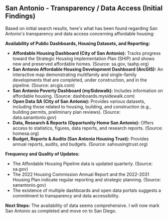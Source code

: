 ## San Antonio - Transparency / Data Access (Initial Findings)

Based on initial search results, here's what has been found regarding San Antonio's transparency and data access concerning affordable housing:

**Availability of Public Dashboards, Housing Datasets, and Reporting:**

*   **Affordable Housing Dashboard (City of San Antonio):** Tracks progress toward the Strategic Housing Implementation Plan (SHIP) and shows new and preserved affordable homes. (Source: sa.gov, taahp.org)
*   **San Antonio Affordable Housing Development Dashboard (ArcGIS):** An interactive map demonstrating multifamily and single-family developments that are completed, under construction, and in the pipeline. (Source: arcgis.com)
*   **San Antonio Poverty Dashboard (mySidewalk):** Includes information on affordable housing. (Source: dashboards.mysidewalk.com)
*   **Open Data SA (City of San Antonio):** Provides various datasets, including those related to housing, building, and construction (e.g., building permits, preliminary plan reviews). (Source: data.sanantonio.gov)
*   **Data, Research & Reports (Opportunity Home San Antonio):** Offers access to statistics, figures, data reports, and research reports. (Source: homesa.org)
*   **Budget, Reports & Audits (San Antonio Housing Trust):** Provides annual reports, audits, and budgets. (Source: sahousingtrust.org)

**Frequency and Quality of Updates:**

*   The Affordable Housing Pipeline data is updated quarterly. (Source: sa.gov)
*   The 2022 Housing Commission Annual Report and the 2022-2031 Housing Plan indicate regular reporting and strategic planning. (Source: sanantonio.gov)
*   The existence of multiple dashboards and open data portals suggests a commitment to transparency and data accessibility.

**Next Steps:** The availability of data seems comprehensive. I will now mark San Antonio as completed and move on to San Diego.

